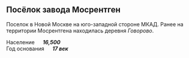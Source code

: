 <!--2024-02-05 23:53:34-->
## Посёлок завода Мосрентген
Поселок в Новой Москве на юго-западной стороне МКАД.
Ранее на территории Мосрентгена находилась деревня *Говорово*.

Население &emsp; ***16,500*** &emsp;<br>
Год&nbsp;основания &emsp; ***17 век***